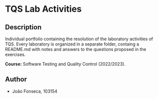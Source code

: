 # TQS Lab Activities

## Description

Individual portfolio containing the resolution of the laboratory activities of TQS. Every laboratory is organized in a separate folder, containg a README.md with notes and answers to the questions proposed in the exercises.

**Course:** Software Testing and Quality Control (2022/2023).

## Author

- João Fonseca, 103154
